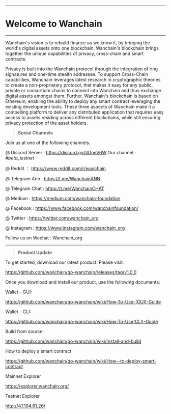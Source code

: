 
---
# Welcome to Wanchain

---
Wanchain's vision is to rebuild finance as we know it, by bringing the world's digital assets onto one blockchain. Wanchain's blockchain brings together the unique capabilities of privacy, cross-chain and smart contracts.

Privacy is built into the Wanchain protocol through the integration of ring signatures and one-time stealth addresses. To support Cross-Chain capabilities, Wanchain leverages latest research in cryptographic theories to create a non-proprietary protocol, that makes it easy for any public, private or consortium chains to connect into Wanchain and thus exchange digital assets amongst them. Further, Wanchain's blockchain is based on Ethereum, enabling the ability to deploy any smart contract leveraging the existing development tools. These three aspects of Wanchain make it a compelling platform to deliver any distributed application that requires easy access to assets residing across different blockchains, while still ensuring privacy protection of the asset holders.


>**Social Channels**
 
 Join us at one of the following channels. 

@ Discord Server : https://discord.gg/3DpeV6W   Our channel : *#beta_testnet*

@ Reddit ： https://www.reddit.com/r/wanchain

@ Telegram Ann : https://t.me/WanchainANN

@ Telegram Chat : https://t.me/WanchainCHAT

@ Medium : https://medium.com/wanchain-foundation

@ Facebook : https://www.facebook.com/wanchainfoundation/

@ Twitter : https://twitter.com/wanchain_org

@ Instagram : https://www.instagram.com/wanchain_org

Follow us on Wechat : Wanchain_org


----------

>**Product Update**

To get started, download our latest product. Please visit: 

https://github.com/wanchain/go-wanchain/releases/tag/v1.0.0

Once you download and install our product, use the following documents:

Wallet - GUI:

https://github.com/wanchain/go-wanchain/wiki/How-To-Use-(GUI)-Guide

Wallet - CLI:

https://github.com/wanchain/go-wanchain/wiki/How-To-Use(CLI)-Guide

Build from source: 

https://github.com/wanchain/go-wanchain/wiki/Install-and-build

How to deploy a smart contract 

https://github.com/wanchain/go-wanchain/wiki/How--to-deploy-smart-contract

Mainnet Explorer 

https://explorer.wanchain.org/

Testnet Explorer

http://47.104.61.26/

<br>
<br>


